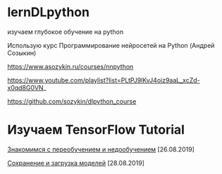 # lernDLpython
изучаем глубокое обучение на python

Использую курс Программирование нейросетей на Python (Андрей Созыкин)

https://www.asozykin.ru/courses/nnpython

https://www.youtube.com/playlist?list=PLtPJ9lKvJ4oiz9aaL_xcZd-x0qd8G0VN_

https://github.com/sozykin/dlpython_course


# Изучаем TensorFlow Tutorial

[Знакомимся с переобучением и недообучением](https://colab.research.google.com/github/prog815/lernDLpython/blob/master/tutorials_keras_overfit_and_underfit.ipynb) [26.08.2019]

[Сохранение и загрузка моделей](https://colab.research.google.com/github/prog815/lernDLpython/blob/master/save_and_restore_models.ipynb) [28.08.2019]

